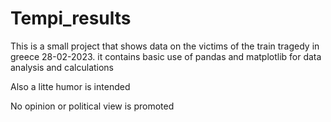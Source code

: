 # Tempi_results
This is a small project that shows data on the victims of the train tragedy in greece 28-02-2023.
it contains basic use of pandas and matplotlib for data analysis and calculations

Also a litte humor is intended

No opinion or political view is promoted
